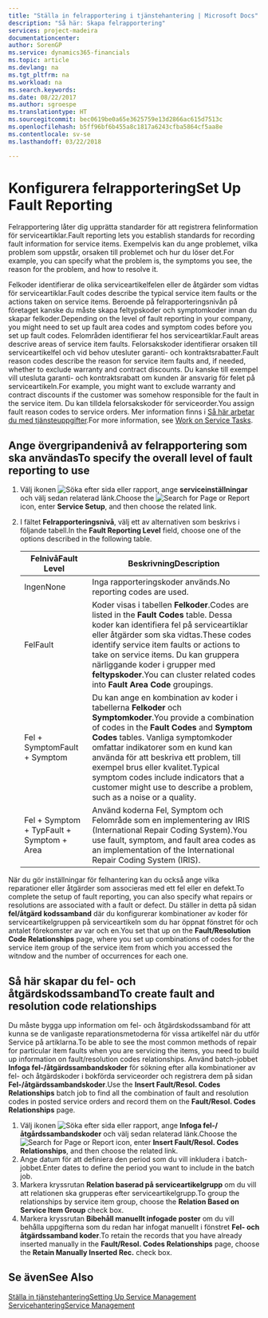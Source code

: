 ```yaml
---
title: "Ställa in felrapportering i tjänstehantering | Microsoft Docs"
description: "Så här: Skapa felrapportering"
services: project-madeira
documentationcenter: 
author: SorenGP
ms.service: dynamics365-financials
ms.topic: article
ms.devlang: na
ms.tgt_pltfrm: na
ms.workload: na
ms.search.keywords: 
ms.date: 08/22/2017
ms.author: sgroespe
ms.translationtype: HT
ms.sourcegitcommit: bec0619be0a65e3625759e13d2866ac615d7513c
ms.openlocfilehash: b5ff96bf6b455a8c1817a6243cfba5864cf5aa8e
ms.contentlocale: sv-se
ms.lasthandoff: 03/22/2018

---
```


# <a name="set-up-fault-reporting"></a><span data-ttu-id="4d2cc-103">Konfigurera felrapportering</span><span class="sxs-lookup"><span data-stu-id="4d2cc-103">Set Up Fault Reporting</span></span>
<span data-ttu-id="4d2cc-104">Felrapportering låter dig upprätta standarder för att registrera felinformation för serviceartiklar.</span><span class="sxs-lookup"><span data-stu-id="4d2cc-104">Fault reporting lets you establish standards for recording fault information for service items.</span></span> <span data-ttu-id="4d2cc-105">Exempelvis kan du ange problemet, vilka problem som uppstår, orsaken till problemet och hur du löser det.</span><span class="sxs-lookup"><span data-stu-id="4d2cc-105">For example, you can specify what the problem is, the symptoms you see, the reason for the problem, and how to resolve it.</span></span>  

<span data-ttu-id="4d2cc-106">Felkoder identifierar de olika serviceartikelfelen eller de åtgärder som vidtas för serviceartiklar.</span><span class="sxs-lookup"><span data-stu-id="4d2cc-106">Fault codes describe the typical service item faults or the actions taken on service items.</span></span> <span data-ttu-id="4d2cc-107">Beroende på felrapporteringsnivån på företaget kanske du måste skapa feltypskoder och symptomkoder innan du skapar felkoder.</span><span class="sxs-lookup"><span data-stu-id="4d2cc-107">Depending on the level of fault reporting in your company, you might need to set up fault area codes and symptom codes before you set up fault codes.</span></span> <span data-ttu-id="4d2cc-108">Felområden identifierar fel hos serviceartiklar.</span><span class="sxs-lookup"><span data-stu-id="4d2cc-108">Fault areas descrive areas of service item faults.</span></span> <span data-ttu-id="4d2cc-109">Felorsakskoder identifierar orsaken till serviceartikelfel och vid behov utesluter garanti- och kontraktsrabatter.</span><span class="sxs-lookup"><span data-stu-id="4d2cc-109">Fault reason codes describe the reason for service item faults and, if needed, whether to exclude warranty and contract discounts.</span></span> <span data-ttu-id="4d2cc-110">Du kanske till exempel vill utesluta garanti- och kontraktsrabatt om kunden är ansvarig för felet på serviceartikeln.</span><span class="sxs-lookup"><span data-stu-id="4d2cc-110">For example, you might want to exclude warranty and contract discounts if the customer was somehow responsible for the fault in the service item.</span></span> <span data-ttu-id="4d2cc-111">Du kan tilldela felorsakskoder för serviceorder.</span><span class="sxs-lookup"><span data-stu-id="4d2cc-111">You assign fault reason codes to service orders.</span></span> <span data-ttu-id="4d2cc-112">Mer information finns i [Så här arbetar du med tjänsteuppgifter](service-how-to-work-on-service-tasks.md).</span><span class="sxs-lookup"><span data-stu-id="4d2cc-112">For more information, see [Work on Service Tasks](service-how-to-work-on-service-tasks.md).</span></span>  

## <a name="to-specify-the-overall-level-of-fault-reporting-to-use"></a><span data-ttu-id="4d2cc-113">Ange övergripandenivå av felrapportering som ska användas</span><span class="sxs-lookup"><span data-stu-id="4d2cc-113">To specify the overall level of fault reporting to use</span></span>
1. <span data-ttu-id="4d2cc-114">Välj ikonen ![Söka efter sida eller rapport](media/ui-search/search_small.png "Ikonen Söka efter sida eller rapport"), ange **serviceinställningar** och välj sedan relaterad länk.</span><span class="sxs-lookup"><span data-stu-id="4d2cc-114">Choose the ![Search for Page or Report](media/ui-search/search_small.png "Search for Page or Report icon") icon, enter **Service Setup**, and then choose the related link.</span></span> 
2. <span data-ttu-id="4d2cc-115">I fältet **Felrapporteringsnivå**, välj ett av alternativen som beskrivs i följande tabell.</span><span class="sxs-lookup"><span data-stu-id="4d2cc-115">In the **Fault Reporting Level** field, choose one of the options described in the following table.</span></span>  
  
    |<span data-ttu-id="4d2cc-116">**Felnivå**</span><span class="sxs-lookup"><span data-stu-id="4d2cc-116">**Fault Level**</span></span>|<span data-ttu-id="4d2cc-117">**Beskrivning**</span><span class="sxs-lookup"><span data-stu-id="4d2cc-117">**Description**</span></span>|  
    |------------|-------------|  
    |<span data-ttu-id="4d2cc-118">Ingen</span><span class="sxs-lookup"><span data-stu-id="4d2cc-118">None</span></span> | <span data-ttu-id="4d2cc-119">Inga rapporteringskoder används.</span><span class="sxs-lookup"><span data-stu-id="4d2cc-119">No reporting codes are used.</span></span>|  
    |<span data-ttu-id="4d2cc-120">Fel</span><span class="sxs-lookup"><span data-stu-id="4d2cc-120">Fault</span></span> | <span data-ttu-id="4d2cc-121">Koder visas i tabellen **Felkoder**.</span><span class="sxs-lookup"><span data-stu-id="4d2cc-121">Codes are listed in the **Fault Codes** table.</span></span> <span data-ttu-id="4d2cc-122">Dessa koder kan identifiera fel på serviceartiklar eller åtgärder som ska vidtas.</span><span class="sxs-lookup"><span data-stu-id="4d2cc-122">These codes identify service item faults or actions to take on service items.</span></span> <span data-ttu-id="4d2cc-123">Du kan gruppera närliggande koder i grupper med **feltypskoder**.</span><span class="sxs-lookup"><span data-stu-id="4d2cc-123">You can cluster related codes into **Fault Area Code** groupings.</span></span>|  
    |<span data-ttu-id="4d2cc-124">Fel + Symptom</span><span class="sxs-lookup"><span data-stu-id="4d2cc-124">Fault + Symptom</span></span> | <span data-ttu-id="4d2cc-125">Du kan ange en kombination av koder i tabellerna **Felkoder** och **Symptomkoder**.</span><span class="sxs-lookup"><span data-stu-id="4d2cc-125">You provide a combination of codes in the **Fault Codes** and **Symptom Codes** tables.</span></span> <span data-ttu-id="4d2cc-126">Vanliga symptomkoder omfattar indikatorer som en kund kan använda för att beskriva ett problem, till exempel brus eller kvalitet.</span><span class="sxs-lookup"><span data-stu-id="4d2cc-126">Typical symptom codes include indicators that a customer might use to describe a problem, such as a noise or a quality.</span></span>|  
    |<span data-ttu-id="4d2cc-127">Fel + Symptom + Typ</span><span class="sxs-lookup"><span data-stu-id="4d2cc-127">Fault + Symptom + Area</span></span> | <span data-ttu-id="4d2cc-128">Använd koderna Fel, Symptom och Felområde som en implementering av IRIS (International Repair Coding System).</span><span class="sxs-lookup"><span data-stu-id="4d2cc-128">You use fault, symptom, and fault area codes as an implementation of the International Repair Coding System (IRIS).</span></span>|  
  
<span data-ttu-id="4d2cc-129">När du gör inställningar för felhantering kan du också ange vilka reparationer eller åtgärder som associeras med ett fel eller en defekt.</span><span class="sxs-lookup"><span data-stu-id="4d2cc-129">To complete the setup of fault reporting, you can also specify what repairs or resolutions are associated with a fault or defect.</span></span> <span data-ttu-id="4d2cc-130">Du ställer in detta på sidan **fel/åtgärd kodssamband** där du konfigurerar kombinationer av koder för serviceartikelgruppen på serviceartikeln som du har öppnat fönstret för och antalet förekomster av var och en.</span><span class="sxs-lookup"><span data-stu-id="4d2cc-130">You set that up on the **Fault/Resolution Code Relationships** page, where you set up combinations of codes for the service item group of the service item from which you accessed the witndow and the number of occurrences for each one.</span></span>

## <a name="to-create-fault-and-resolution-code-relationships"></a><span data-ttu-id="4d2cc-131">Så här skapar du fel- och åtgärdskodssamband</span><span class="sxs-lookup"><span data-stu-id="4d2cc-131">To create fault and resolution code relationships</span></span>
<!--this needs to go in a working with topic-->
<span data-ttu-id="4d2cc-132">Du måste bygga upp information om fel- och åtgärdskodssamband för att kunna se de vanligaste reparationsmetoderna för vissa artikelfel när du utför Service på artiklarna.</span><span class="sxs-lookup"><span data-stu-id="4d2cc-132">To be able to see the most common methods of repair for particular item faults when you are servicing the items, you need to build up information on fault/resolution codes relationships.</span></span> <span data-ttu-id="4d2cc-133">Använd batch-jobbet **Infoga fel-/åtgärdssambandskoder** för sökning efter alla kombinationer av fel- och åtgärdskoder i bokförda serviceorder och registrera dem på sidan **Fel-/åtgärdssambandskoder**.</span><span class="sxs-lookup"><span data-stu-id="4d2cc-133">Use the **Insert Fault/Resol. Codes Relationships** batch job to find all the combination of fault and resolution codes in posted service orders and record them on the **Fault/Resol. Codes Relationships** page.</span></span> 
  
1. <span data-ttu-id="4d2cc-134">Välj ikonen ![Söka efter sida eller rapport](media/ui-search/search_small.png "Ikonen Söka efter sida eller rapport"), ange **Infoga fel-/åtgårdssambandskoder** och välj sedan relaterad länk.</span><span class="sxs-lookup"><span data-stu-id="4d2cc-134">Choose the ![Search for Page or Report](media/ui-search/search_small.png "Search for Page or Report icon") icon, enter **Insert Fault/Resol. Codes Relationships**, and then choose the related link.</span></span>  
2. <span data-ttu-id="4d2cc-135">Ange datum för att definiera den period som du vill inkludera i batch-jobbet.</span><span class="sxs-lookup"><span data-stu-id="4d2cc-135">Enter dates to define the period you want to include in the batch job.</span></span>  
3. <span data-ttu-id="4d2cc-136">Markera kryssrutan **Relation baserad på serviceartikelgrupp** om du vill att relationen ska grupperas efter serviceartikelgrupp.</span><span class="sxs-lookup"><span data-stu-id="4d2cc-136">To group the relationships by service item group, choose the **Relation Based on Service Item Group** check box.</span></span>  
4. <span data-ttu-id="4d2cc-137">Markera kryssrutan **Bibehåll manuellt infogade poster** om du vill behålla uppgifterna som du redan har infogat manuellt i fönstret **Fel- och åtgärdssamband koder**.</span><span class="sxs-lookup"><span data-stu-id="4d2cc-137">To retain the records that you have already inserted manually in the **Fault/Resol. Codes Relationships** page, choose the **Retain Manually Inserted Rec.** check box.</span></span>  

## <a name="see-also"></a><span data-ttu-id="4d2cc-138">Se även</span><span class="sxs-lookup"><span data-stu-id="4d2cc-138">See Also</span></span>
[<span data-ttu-id="4d2cc-139">Ställa in tjänstehantering</span><span class="sxs-lookup"><span data-stu-id="4d2cc-139">Setting Up Service Management</span></span>](service-setup-service.md)  
[<span data-ttu-id="4d2cc-140">Servicehantering</span><span class="sxs-lookup"><span data-stu-id="4d2cc-140">Service Management</span></span>](service-service.md)  

